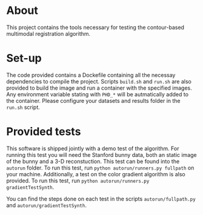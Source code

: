 # About
This project contains the tools necessary for testing the contour-based multimodal registration algorithm.

# Set-up
The code provided contains a Dockefile containing all the necessay dependencies to compile the project. 
Scripts `build.sh` and `run.sh` are also provided to build the image and run a container with the specified images. 
Any environment variable stating with `PHD_*` will be autmatically added to the container. Please configure your 
datasets and results folder in the `run.sh` script.

# Provided tests
This software is shipped jointly with a demo test of the algorithm. For running this test you will need the Stanford 
bunny data, both an static image of the bunny and a 3-D reconstuction. This test can be found into the `autorun` folder. 
To run this test, run `python autorun/runners.py fullpath` on your machine. Additionally, a test on the color gradient 
algorithm is also provided. To run this test, run `python autorun/runners.py gradientTestSynth`.

You can find the steps done on each test in the scripts `autorun/fullpath.py` and `autorun/gradientTestSynth`.

